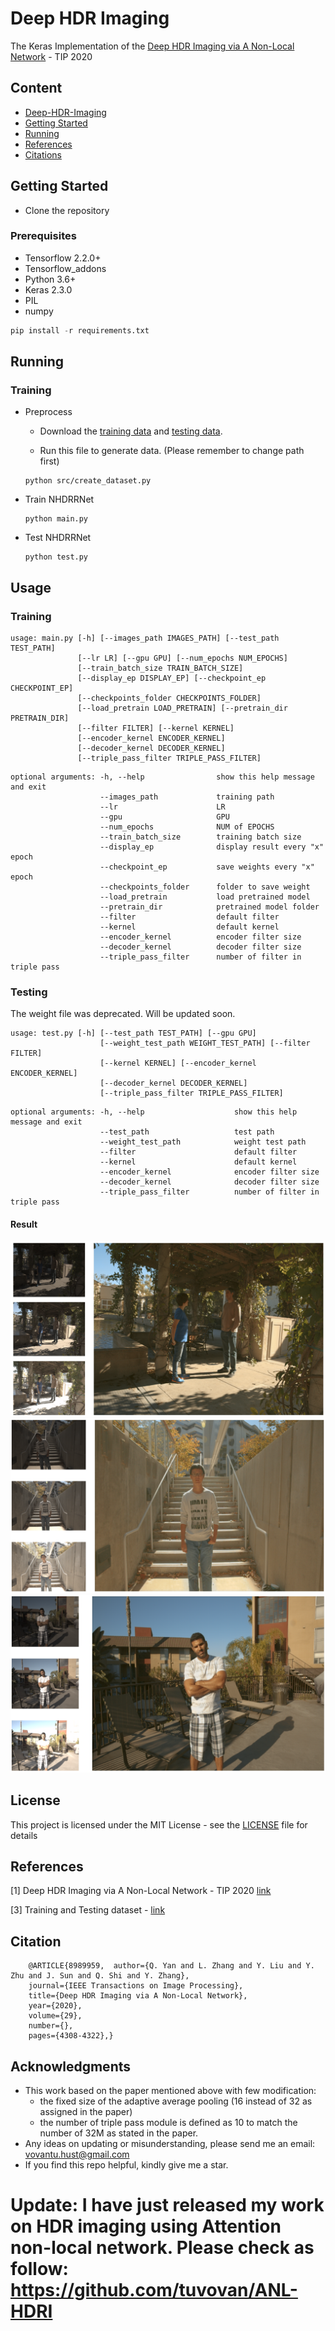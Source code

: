 # Deep HDR Imaging
The Keras Implementation of the [Deep HDR Imaging via A Non-Local Network](https://ieeexplore.ieee.org/document/8989959) - TIP 2020
## Content
- [Deep-HDR-Imaging](#deep-hdr-imaging)
- [Getting Started](#getting-tarted)
- [Running](#running)
- [References](#references)
- [Citations](#citation)

## Getting Started

- Clone the repository

### Prerequisites

- Tensorflow 2.2.0+
- Tensorflow_addons
- Python 3.6+
- Keras 2.3.0
- PIL
- numpy

```python
pip install -r requirements.txt
```

## Running
### Training 
- Preprocess
    - Download the [training data](https://cseweb.ucsd.edu/~viscomp/projects/SIG17HDR/PaperData/SIGGRAPH17_HDR_Trainingset.zip) and [testing data](https://cseweb.ucsd.edu/~viscomp/projects/SIG17HDR/PaperData/SIGGRAPH17_HDR_Testset.zip).

    - Run this file to generate data. (Please remember to change path first)

    ```
    python src/create_dataset.py
    ```

- Train NHDRRNet 
    ```
    python main.py
    ```

- Test NHDRRNet
    ```
    python test.py
    ```
## Usage
### Training
```
usage: main.py [-h] [--images_path IMAGES_PATH] [--test_path TEST_PATH]
               [--lr LR] [--gpu GPU] [--num_epochs NUM_EPOCHS] 
               [--train_batch_size TRAIN_BATCH_SIZE]
               [--display_ep DISPLAY_EP] [--checkpoint_ep CHECKPOINT_EP]
               [--checkpoints_folder CHECKPOINTS_FOLDER]
               [--load_pretrain LOAD_PRETRAIN] [--pretrain_dir PRETRAIN_DIR]
               [--filter FILTER] [--kernel KERNEL]
               [--encoder_kernel ENCODER_KERNEL]
               [--decoder_kernel DECODER_KERNEL]
               [--triple_pass_filter TRIPLE_PASS_FILTER]
```

```
optional arguments: -h, --help                show this help message and exit
                    --images_path             training path
                    --lr                      LR
                    --gpu                     GPU
                    --num_epochs              NUM of EPOCHS
                    --train_batch_size        training batch size
                    --display_ep              display result every "x" epoch
                    --checkpoint_ep           save weights every "x" epoch
                    --checkpoints_folder      folder to save weight
                    --load_pretrain           load pretrained model
                    --pretrain_dir            pretrained model folder
                    --filter                  default filter
                    --kernel                  default kernel
                    --encoder_kernel          encoder filter size
                    --decoder_kernel          decoder filter size
                    --triple_pass_filter      number of filter in triple pass
```

### Testing
<!---Download the weight [here](https://drive.google.com/file/d/1OjJYirwRa8cLGzzdRYRkjq_1FokyI80V/view?usp=sharing) and put it to the folder.--->
The weight file was deprecated. Will be updated soon.
```
usage: test.py [-h] [--test_path TEST_PATH] [--gpu GPU]
                    [--weight_test_path WEIGHT_TEST_PATH] [--filter FILTER]
                    [--kernel KERNEL] [--encoder_kernel ENCODER_KERNEL]
                    [--decoder_kernel DECODER_KERNEL]
                    [--triple_pass_filter TRIPLE_PASS_FILTER]
```
```
optional arguments: -h, --help                    show this help message and exit
                    --test_path                   test path
                    --weight_test_path            weight test path
                    --filter                      default filter
                    --kernel                      default kernel
                    --encoder_kernel              encoder filter size
                    --decoder_kernel              decoder filter size
                    --triple_pass_filter          number of filter in triple pass
```

#### Result
![DEMO0](demo/peopleStanding.png) 
![DEMO1](demo/demo1.png) 
![DEMO2](demo/demo2.png) 

## License

This project is licensed under the MIT License - see the [LICENSE](https://github.com/tuvovan/NHDRRNet/blob/master/LICENSE) file for details

## References
[1] Deep HDR Imaging via A Non-Local Network - TIP 2020 [link](https://ieeexplore.ieee.org/document/8989959)

[3] Training and Testing dataset - [link](https://cseweb.ucsd.edu/~viscomp/projects/SIG17HDR/)

## Citation
```
    @ARTICLE{8989959,  author={Q. Yan and L. Zhang and Y. Liu and Y. Zhu and J. Sun and Q. Shi and Y. Zhang},  
    journal={IEEE Transactions on Image Processing},   
    title={Deep HDR Imaging via A Non-Local Network},   
    year={2020},  
    volume={29},  
    number={},  
    pages={4308-4322},}
```
## Acknowledgments
- This work based on the paper mentioned above with few modification:
    - the fixed size of the adaptive average pooling (16 instead of 32 as assigned in the paper)
    - the number of triple pass module is defined as 10 to match the number of 32M as stated in the paper.
- Any ideas on updating or misunderstanding, please send me an email: <vovantu.hust@gmail.com>
- If you find this repo helpful, kindly give me a star.

# Update: I have just released my work on HDR imaging using Attention non-local network. Please check as follow: https://github.com/tuvovan/ANL-HDRI
